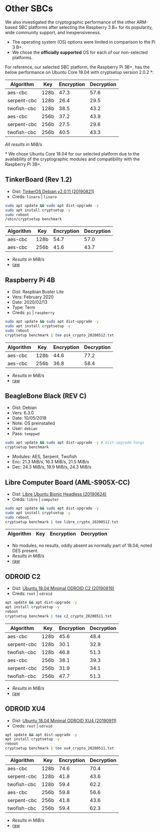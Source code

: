 # Other SBCs

We also investigated the cryptographic performance of the other ARM-based SBC platforms after selecting the Raspberry 3 B+ for its popularity, wide community support, and inexpensiveness.

- The operating system (OS) options were limited in comparison to the Pi 3 B+.
- We chose the **officially supported** OS for each of our non-selected platforms.

For reference, our selected SBC platform, the Raspberry Pi 3B+, has the below performance on Ubuntu Core 18.04 with cryptsetup version 2.0.2 \*:

| Algorithm   | Key  | Encryption | Decryption |
|-------------|------|------------|------------|
| aes-cbc     | 128b | 47.3       | 57.6       |
| serpent-cbc | 128b | 26.4       | 29.5       |
| twofish-cbc | 128b | 38.5       | 43.2       |
| aes-cbc     | 256b | 37.2       | 43.9       |
| serpent-cbc | 256b | 27.5       | 29.6       |
| twofish-cbc | 256b | 40.5       | 43.3       |

*All results in MiB/s*

\* We chose Ubuntu Core 18.04 for our selected platform due to the availability of the cryptographic modules and compatibility with the Raspberry Pi 3B+.

## TinkerBoard (Rev 1.2)

- Dist: [TinkerOS Debian v2.0.11 (20190821)](https://tinkerboarding.co.uk/wiki/index.php/TinkerOS)
- Creds: `linaro` | `linaro`

```bash
sudo apt update && sudo apt dist-upgrade -y
sudo apt install cryptsetup -y
sudo reboot
/sbin/cryptsetup benchmark
```

| Algorithm | Key  | Encryption | Decryption |
|-----------|------|------------|------------|
| aes-cbc   | 128b | 54.7       | 57.0       |
| aes-cbc   | 256b | 41.6       | 43.7       |

- *Results in MiB/s*
- [raw](tinker_crypto_20200512.txt)

## Raspberry Pi 4B

- Dist: Raspbian Buster Lite
- Vers: February 2020
- Date: 2020/02/13
- Type: Term
- Creds: `pi` | `raspberry`

```bash
sudo apt update && sudo apt dist-upgrade -y
sudo apt install cryptsetup -y
sudo reboot
cryptsetup benchmark | tee pi4_crypto_20200512.txt
```

| Algorithm | Key  | Encryption | Decryption |
|-----------|------|------------|------------|
| aes-cbc   | 128b | 44.6       | 77.2       |
| aes-cbc   | 256b | 36.8       | 58.4       |

- *Results in MiB/s*
- [raw](pi4_crypto_20200512.txt)

## BeagleBone Black (REV C)

- Dist: Debian
- Vers: 6.3.0
- Date: 10/05/2018
- Note: OS preinstalled
- User: `debian`
- Pass: `temppwd`

```bash
sudo apt update && sudo apt dist-upgrade -y # dist-upgrade hangs
cryptsetup benchmark
```

- Modules: AES, Serpent, Twofish
- Enc: 21.3 MiB/s, 16.3 MiB/s, 21.5 MiB/s
- Dec: 24.3 MiB/s, 18.9 MiB/s, 24.3 MiB/s

## Libre Computer Board (AML-S905X-CC)

- Dist: [Libre Ubuntu Bionic Headless (20190624)](http://share.loverpi.com/board/libre-computer-project/libre-computer-board-aml-s905x-cc/image/ubuntu/)
- Creds: `libre` | `computer`

```bash
sudo apt update && sudo apt dist-upgrade -y
sudo apt install cryptsetup -y
sudo reboot
cryptsetup benchmark | tee libre_crypto_20200512.txt
```

| Algorithm | Key  | Encryption | Decryption |
|-----------|------|------------|------------|

- No modules, no results, oddly absent as normally part of 18.04; noted DES present.
- *Results in MiB/s*
- [raw](libre_crypto_20200512.txt)

## ODROID C2

- Dist: [Ubuntu 18.04 Minimal ODROID C2 (20190819)](https://odroid.in/ubuntu_18.04lts/C2/)
- Creds: `root` | `odroid`

```bash
apt update && apt dist-upgrade -y
apt install cryptsetup -y
reboot
cryptsetup benchmark | tee c2_crypto_20200511.txt
```

| Algorithm   | Key  | Encryption | Decryption |
|-------------|------|------------|------------|
| aes-cbc     | 128b | 45.6       | 48.4       |
| serpent-cbc | 128b | 30.1       | 32.9       |
| twofish-cbc | 128b | 46.8       | 51.3       |
| aes-cbc     | 256b | 38.1       | 39.3       |
| serpent-cbc | 256b | 31.9       | 34.1       |
| twofish-cbc | 256b | 47.7       | 51.3       |

- *Results in MiB/s*
- [raw](c2_crypto_20200511.txt)

## ODROID XU4

- Dist: [Ubuntu 18.04 Minimal ODROID XU4 (20190911)](https://odroid.in/ubuntu_18.04lts/XU3_XU4_MC1_HC1_HC2/)
- Creds: `root` | `odroid`

```bash
apt update && apt dist-upgrade -y
apt install cryptsetup -y
reboot
cryptsetup benchmark | tee xu4_crypto_20200511.txt
```

| Algorithm   | Key  | Encryption | Decryption |
|-------------|------|------------|------------|
| aes-cbc     | 128b | 74.6       | 70.4       |
| serpent-cbc | 128b | 41.8       | 43.6       |
| twofish-cbc | 128b | 59.4       | 62.2       |
| aes-cbc     | 256b | 59.8       | 56.6       |
| serpent-cbc | 256b | 41.8       | 43.6       |
| twofish-cbc | 256b | 59.4       | 62.3       |

- *Results in MiB/s*
- [raw](xu4_crypto_20200511.txt)
